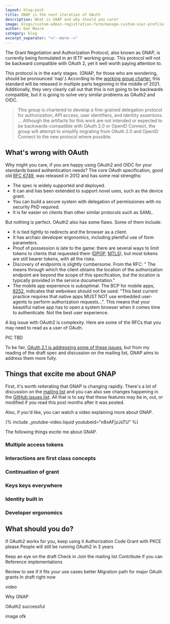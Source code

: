 ```yaml
---
layout: blog-post
title: GNAP is the next iteration of OAuth
description: What is GNAP and why should you care?
image: blogs/custom-admin-registration-form/manage-custom-user-profile-data-in-th-fusionauth-admin.png
author: Dan Moore
category: blog
excerpt_separator: "<!--more-->"
---
```


The Grant Negotiation and Authorization Protocol, also known as GNAP, is currently being formulated in an IETF working group. This protocol will not be backward compatible with OAuth 2, yet it well worth paying attention to. 


<!--more-->

This protocol is in the early stages. (GNAP, for those who are wondering, should be pronounced 'nap'.)
According to the [working group charter](https://datatracker.ietf.org/wg/gnap/about/), this standard will be released in multiple parts beginning in the middle of 2021. Additionally, they very clearly call out that this is not going to be backwards compatible, but it is going to solve very similar problems as OAuth2 and OIDC.

> This group is chartered to develop a fine-grained delegation protocol for authorization, API access, user identifiers, and identity assertions. ... Although the artifacts for this work are not intended or expected to be backwards-compatible with OAuth 2.0 or OpenID Connect, the group will attempt to simplify migrating from OAuth 2.0 and OpenID Connect to the new protocol where possible.

## What's wrong with OAuth

Why might you care, if you are happy using OAuth2 and OIDC for your standards based authentication needs?  The core OAuth specification, good old [RFC 6749](https://tools.ietf.org/html/rfc6749), was released in 2012 and has some real strengths:

* The spec is widely supported and deployed.
* It can and has been extended to support novel uses, such as the device grant.
* You can build a secure system with delegation of permissiones with no security PhD required.
* It is far easier on clients than other similar protocols such as SAML.

But nothing is perfect. OAuth2 also has some flaws. Some of them include:

* It is tied tightly to redirects and the browser as a client.
* It has archaic developer ergonomics, including plentiful use of form parameters.
* Proof of possession is late to the game: there are several ways to limit tokens to clients that requested them ([DPOP](https://tools.ietf.org/html/draft-ietf-oauth-dpop-02), [MTLS](https://tools.ietf.org/html/rfc8705)), but most tokens are still bearer tokens, with all the risks. 
* Discovery of endpoints is slightly cumbersome. From the RFC: " The means through which the client obtains the location of the authorization endpoint are beyond the scope of this specification, but the location is typically provided in the service documentation."
* The mobile app experience is suboptimal. The BCP for mobile apps, [8252](https://tools.ietf.org/html/rfc8252), indicates that webviews should not be used: "This best current practice requires that native apps MUST NOT use embedded user-agents to perform authorization requests...". This means that your beautiful native app has to open a system browser when it comes time to authenticate. Not the best user experience.

A big issue with OAuth2 is complexity. Here are some of the RFCs that you may need to read as a user of OAuth.

PIC TBD

To be fair, [OAuth 2.1 is addressing some of these issues](/learn/expert-advice/oauth/differences-between-oauth-2-oauth-2-1/), but from my reading of the draft spec and discussion on the mailing list, GNAP aims to address them more fully.

## Things that excite me about GNAP

First, it's worth reiterating that GNAP is changing rapidly. There's a lot of discussion on the [mailing list](https://mailarchive.ietf.org/arch/browse/txauth/) and you can also see changes happening in the [GitHub issues list](https://github.com/ietf-wg-gnap/gnap-core-protocol/). All that is to say that these features may be in, out, or modified if you read this post months after it was posted.

Also, if you'd like, you can watch a video explaining more about GNAP.

{% include _youtube-video.liquid youtubeid="n8xAFjzJsTU" %}

The following things excite me about GNAP.

### Multiple access tokens

### Interactions are first class concepts


### Continuation of grant

### Keys keys everywhere


### Identity built in

### Developer ergonomics




## What should you do?

If OAuth2 works for you, keep using it
Authorization Code Grant with PKCE please
People will still be running OAuth2 in 3 years


Keep an eye on the draft
Check in
Join the mailing list
Contribute if you can
Reference implementations


Review to see if it fits your use cases better
Migration path for major OAuth grants
In draft right now



video




Why GNAP

OAuth2 successful

image ofk


